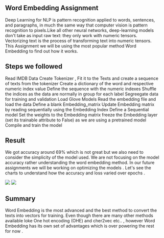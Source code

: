 Word Embedding Assignment
---------------------------
Deep Learning for NLP is pattern recognition applied to words, sentences, and paragraphs, in much the same way that computer vision is pattern recognition to pixels.Like all other neural networks, deep-learning models don't take as input raw text: they only work with numeric tensors. Vectorizing text is the process of transforming text into numeric tensors. This Assignment we will be using the most popular method Word Embedding to find out how it works.

Steps we followed 
--------------------
  Read IMDB Data
  Create Tokenizer , Fit it to the Texts and create a sequence of texts from the tokenizer
  Create a dictionary of the word and respective numeric index value 
  Define the sequence with the numeric indexes 
  Shuffle the indices as the data are normally in group for each label
  Segreegate data for training and validation 
  Load Glove Models
  Read the embedding file and load the data
  Define a blank Embedding_matrix
  Update Embedding matrix by reading sequentially using the Embedding Index
  Define a Sequential model
  Set the weights to the Embedding matrix
  freeze the Embedding layer (set its trainable attribute to False) as we are using a pretrained model
  Compile and train the model

Result
------
We got accuracy around 69% which is not great but we also need to consider the simplicity of the model used. We are not focusing on the model accuracy rather understanding the word embedding method. In our future assignments we will be working on optimizing the models . Let's see the charts to understand how the accuracy and loss varied over epochs .


![](/images/Accuracy.png)
![](/images/loss.png)

Summary
---------
Word Embedding is the most advanced and the best method to convert the texts into vectors for training. Even though there are many other methods available loke One hot encoding (OHE) and cher2vec etc.. , however Word Embedding has its own set of advantages which is over powering the rest for now .


